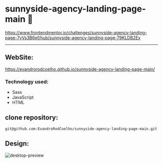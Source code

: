 # sunnyside-agency-landing-page-main 🍊
https://www.frontendmentor.io/challenges/sunnyside-agency-landing-page-7yVs3B6ef/hub/sunnyside-agency-landing-page-79KLDB2Ex
<hr>

## WebSite:
https://evandrorodcoelho.github.io/sunnyside-agency-landing-page-main/


### Technology used:

- Sass
- JavaScript 
- HTML 


## clone repository:
    git@github.com:EvandroRodCoelho/sunnyside-agency-landing-page-main.git

## Design:
![desktop-preview](https://user-images.githubusercontent.com/93017981/164262623-59c983c4-2783-4386-9d4c-f5c207d646d1.jpg)
